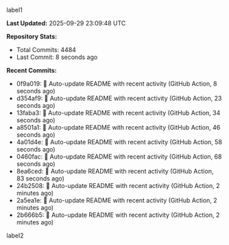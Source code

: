 
label1 
<!-- ACTIVITY_START -->
**Last Updated:** 2025-09-29 23:09:48 UTC

**Repository Stats:**
- Total Commits: 4484
- Last Commit: 8 seconds ago

**Recent Commits:**
- 0f9a019: 🤖 Auto-update README with recent activity (GitHub Action, 8 seconds ago)
- d354af9: 🤖 Auto-update README with recent activity (GitHub Action, 23 seconds ago)
- 13faba3: 🤖 Auto-update README with recent activity (GitHub Action, 34 seconds ago)
- a8501a1: 🤖 Auto-update README with recent activity (GitHub Action, 46 seconds ago)
- 4a01d4e: 🤖 Auto-update README with recent activity (GitHub Action, 58 seconds ago)
- 0460fac: 🤖 Auto-update README with recent activity (GitHub Action, 68 seconds ago)
- 8ea6ced: 🤖 Auto-update README with recent activity (GitHub Action, 83 seconds ago)
- 24b2508: 🤖 Auto-update README with recent activity (GitHub Action, 2 minutes ago)
- 2a5ea1e: 🤖 Auto-update README with recent activity (GitHub Action, 2 minutes ago)
- 2b666b5: 🤖 Auto-update README with recent activity (GitHub Action, 2 minutes ago)
<!-- ACTIVITY_END -->

label2
